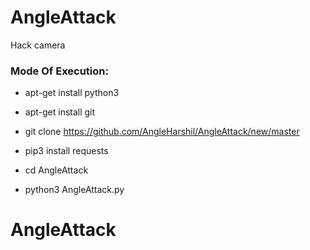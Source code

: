 # AngleAttack

Hack camera

<h3> Mode Of Execution: </h3>

* apt-get install python3

* apt-get install git

* git clone https://github.com/AngleHarshil/AngleAttack/new/master

* pip3 install requests

* cd AngleAttack

* python3 AngleAttack.py

# AngleAttack
